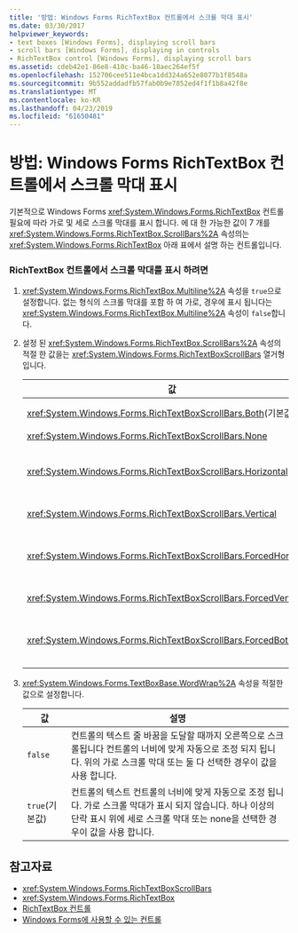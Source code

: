```yaml
---
title: '방법: Windows Forms RichTextBox 컨트롤에서 스크롤 막대 표시'
ms.date: 03/30/2017
helpviewer_keywords:
- text boxes [Windows Forms], displaying scroll bars
- scroll bars [Windows Forms], displaying in controls
- RichTextBox control [Windows Forms], displaying scroll bars
ms.assetid: cdeb42e1-86e8-410c-ba46-18aec264ef5f
ms.openlocfilehash: 152706cee511e4bca1dd324a652e8077b1f8548a
ms.sourcegitcommit: 9b552addadfb57fab0b9e7852ed4f1f1b8a42f8e
ms.translationtype: MT
ms.contentlocale: ko-KR
ms.lasthandoff: 04/23/2019
ms.locfileid: "61650481"
---
```

# <a name="how-to-display-scroll-bars-in-the-windows-forms-richtextbox-control"></a>방법: Windows Forms RichTextBox 컨트롤에서 스크롤 막대 표시
기본적으로 Windows Forms <xref:System.Windows.Forms.RichTextBox> 컨트롤 필요에 따라 가로 및 세로 스크롤 막대를 표시 합니다. 에 대 한 가능한 값이 7 개를 <xref:System.Windows.Forms.RichTextBox.ScrollBars%2A> 속성의는 <xref:System.Windows.Forms.RichTextBox> 아래 표에서 설명 하는 컨트롤입니다.  
  
### <a name="to-display-scroll-bars-in-a-richtextbox-control"></a>RichTextBox 컨트롤에서 스크롤 막대를 표시 하려면  
  
1. <xref:System.Windows.Forms.RichTextBox.Multiline%2A> 속성을 `true`으로 설정합니다. 없는 형식의 스크롤 막대를 포함 하 여 가로, 경우에 표시 됩니다는 <xref:System.Windows.Forms.RichTextBox.Multiline%2A> 속성이 `false`합니다.  
  
2. 설정 된 <xref:System.Windows.Forms.RichTextBox.ScrollBars%2A> 속성의 적절 한 값을는 <xref:System.Windows.Forms.RichTextBoxScrollBars> 열거형입니다.  
  
    |값|설명|  
    |-----------|-----------------|  
    |<xref:System.Windows.Forms.RichTextBoxScrollBars.Both>(기본값)|텍스트 너비 또는 컨트롤의 길이 초과 하는 경우에 가로 또는 세로 스크롤 막대 또는 둘 다를 표시 합니다.|  
    |<xref:System.Windows.Forms.RichTextBoxScrollBars.None>|스크롤 막대의 표시 되지 않습니다.|  
    |<xref:System.Windows.Forms.RichTextBoxScrollBars.Horizontal>|가로 스크롤 막대의 텍스트 컨트롤의 너비를 초과 하는 경우에 표시 됩니다. (이 발생 합니다 <xref:System.Windows.Forms.TextBoxBase.WordWrap%2A> 속성으로 설정 되어 있어야 `false`.)|  
    |<xref:System.Windows.Forms.RichTextBoxScrollBars.Vertical>|세로 스크롤 막대의 텍스트 컨트롤의 높이 초과 하는 경우에 표시 됩니다.|  
    |<xref:System.Windows.Forms.RichTextBoxScrollBars.ForcedHorizontal>|가로 스크롤 막대 때 표시 된 <xref:System.Windows.Forms.TextBoxBase.WordWrap%2A> 속성이 `false`합니다. 텍스트 컨트롤의 너비를 초과 하지 않는 스크롤 막대를 흐리게 표시 됩니다.|  
    |<xref:System.Windows.Forms.RichTextBoxScrollBars.ForcedVertical>|항상 세로 스크롤 막대를 표시합니다. 텍스트 컨트롤의 길이 초과 하지 않는 스크롤 막대를 흐리게 표시 됩니다.|  
    |<xref:System.Windows.Forms.RichTextBoxScrollBars.ForcedBoth>|항상 세로 스크롤 막대를 표시합니다. 가로 스크롤 막대 때 표시 된 <xref:System.Windows.Forms.TextBoxBase.WordWrap%2A> 속성이 `false`합니다. 스크롤 막대 너비 또는 컨트롤의 길이 텍스트 크지 않으면 흐리게 표시 됩니다.|  
  
3. <xref:System.Windows.Forms.TextBoxBase.WordWrap%2A> 속성을 적절한 값으로 설정합니다.  
  
    |값|설명|  
    |-----------|-----------------|  
    |`false`|컨트롤의 텍스트 줄 바꿈을 도달할 때까지 오른쪽으로 스크롤됩니다 컨트롤의 너비에 맞게 자동으로 조정 되지 됩니다. 위의 가로 스크롤 막대 또는 둘 다 선택한 경우이 값을 사용 합니다.|  
    |`true`(기본값)|컨트롤의 텍스트 컨트롤의 너비에 맞게 자동으로 조정 됩니다. 가로 스크롤 막대가 표시 되지 않습니다. 하나 이상의 단락 표시 위에 세로 스크롤 막대 또는 none을 선택한 경우이 값을 사용 합니다.|  
  
## <a name="see-also"></a>참고자료

- <xref:System.Windows.Forms.RichTextBoxScrollBars>
- <xref:System.Windows.Forms.RichTextBox>
- [RichTextBox 컨트롤](richtextbox-control-windows-forms.md)
- [Windows Forms에 사용할 수 있는 컨트롤](controls-to-use-on-windows-forms.md)

